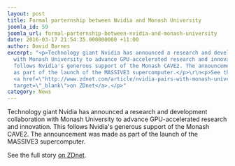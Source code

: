```yaml
---
layout: post
title: Formal parternship between Nvidia and Monash University
joomla_id: 59
joomla_url: formal-parternship-between-nvidia-and-monash-university
date: 2016-03-17 21:54:35.000000000 +11:00
author: David Barnes
excerpt: "<p>Technology giant Nvidia has announced a research and development collaboration
  with Monash University to advance GPU-accelerated research and innovation. This
  follows Nvidia's generous support of the Monash CAVE2. The announcement was made
  as part of the launch of the MASSIVE3 supercomputer.</p>\r\n<p>See the full story
  <a href=\"http://www.zdnet.com/article/nvidia-pairs-with-monash-university-for-gpu-accelerated-research/\"
  target=\"_blank\">on ZDnet</a>.</p>"
category: News
---
```

<p>Technology giant Nvidia has announced a research and development collaboration with Monash University to advance GPU-accelerated research and innovation. This follows Nvidia's generous support of the Monash CAVE2. The announcement was made as part of the launch of the MASSIVE3 supercomputer.</p>
<p>See the full story <a href="http://www.zdnet.com/article/nvidia-pairs-with-monash-university-for-gpu-accelerated-research/" target="_blank">on ZDnet</a>.</p>
